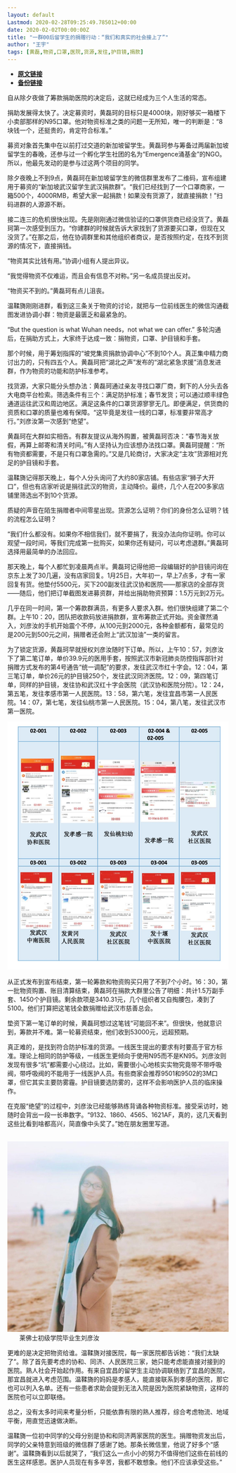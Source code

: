 ```yaml
---
layout: default
Lastmod: 2020-02-28T09:25:49.785012+00:00
date: 2020-02-02T00:00:00Z
title: "一群00后留学生的捐赠行动：“我们和真实的社会接上了”"
author: "王宇"
tags: [黄磊,物资,口罩,医院,货源,发往,护目镜,捐款]
---
```


* [**原文链接**](http://mp.weixin.qq.com/s?__biz=MzU0Mzc5NTQxMw==&mid=2247493050&idx=1&sn=c437dfbe2c095796dc1704b779fa9650&chksm=fb075400cc70dd16fdd949774d166c8024af5e1c59636b9df78dab3c19fa9a1f4f0015038d97#rd)
* [**备份链接**](https://archive.vn/uNEOx)


自从除夕夜做了筹款捐助医院的决定后，这就已经成为三个人生活的常态。

捐助发展得太快了。决定募资时，黄磊珂的目标只是4000块，刚好够买一箱楼下小卖部那样的N95口罩。他对物资标准之类的问题一无所知，唯一的判断是：“8块钱一个，还挺贵的，肯定符合标准。”

募资对象首先集中在以前打过交道的新加坡留学生。黄磊珂参与筹备过两届新加坡留学生的春晚，还参与过一个孵化学生社团的名为“Emergence涌基金”的NGO。所以，他最先发动的是参与过这两个项目的同学。

除夕夜晚上不到9点，黄磊珂在新加坡留学生的微信群里发布了二维码，宣布组建用于募资的“新加坡武汉留学生武汉捐款群”。“我们已经找到了一个口罩商家，一箱500个，4000RMB，希望大家一起捐款！如果没有货源了，就直接捐款！”扫码进群的人源源不断。

接二连三的危机很快出现。先是刚刚通过微信验证的口罩供货商已经没货了。黄磊珂第一次感受到压力。“你建群的时候就告诉大家找到了货源要买口罩，但现在又没货了。”在那之后，他在协调群里和其他组织者商议，是否按照约定，在找不到货源的情况下，直接捐钱。

“物资其实比钱有用。”协调小组有人提出异议。

“我觉得物资不仅难运，而且会有信息不对称。”另一名成员提出反对。

“物资买不到的。”黄磊珂有点儿沮丧。

温鞣旖刚刚进群，看到这三条关于物资的讨论，就把与一位前线医生的微信沟通截图发进协调小群：物资是最匮乏和最紧急的。

“But the question is what Wuhan needs，not what we can offer.” 多轮沟通后，在捐助方式上，大家终于达成一致：捐物资，口罩、护目镜和手套。

那个时候，用于筹划指挥的“坡党集资捐款协调中心”不到10个人。真正集中精力商讨出力的，只有四五个人。黄磊珂把“湖北之声”发布的“湖北紧急求援”消息发进群，作为物资的功能和防护标准参考。

找货源，大家只能分头想办法：黄磊珂通过亲友寻找口罩厂商，剩下的人分头去各大电商平台检索。筛选条件有三个：满足防护标准；春节发货；可以通过顺丰绿色通道运往武汉和周边地区。满足这条件的口罩货源寥寥无几。即便满足，供货商的资质和口罩的质量也难有保障。“这毕竟是发往一线的口罩，标准要非常高才行。”刘彦汝第一次感到“绝望”。

黄磊珂在大群如实相告。有群友提议从海外购置，被黄磊珂否决：“春节海关放假，再算上邮寄和清关时间。”有人坚持认为应该想办法找口罩。黄磊珂提醒：“所有物资都需要，不是只有口罩急需的。”又是几轮商讨，大家决定“主攻”货源相对充足的护目镜和手套。

温鞣旖记得那天晚上，每个人分头询问了大约80家店铺。有些店家“狮子大开口”，但也有店家听说是捐往武汉的物资，主动降价。最终，几个人在200多家店铺里筛选出不到10个货源。

质疑的声音在陌生捐赠者中间零星出现。货源怎么证明？你们的身份怎么证明？钱的流程怎么证明？

“我们什么都没有。如果你不相信我们，就不要捐了，我没办法向你证明。你可以观望一段时间，等我们完成第一批购买，如果你还有疑问，可以考虑退群。”黄磊珂选择用最简单的办法回应。

那天晚上，每个人都忙到凌晨两点半。黄磊珂记得他把一段编辑好的护目镜问询在京东上发了30几遍，没有店家回复。1月25日，大年初一，早上7点多，才有一家回复有货。他垫付5500元，买下200副发往武汉协和医院——那家店的全部存货——随后，他们把订单截图发进募资群，并给出捐助物资预算：1.5万元到2万元。

几乎在同一时间，第一个筹款群满员，有更多人要求入群。他们很快组建了第二个群。上午10：20，团队把收款码放进捐款群，宣布筹款正式开始。资金骤然涌入，刘彦汝的手机开始震个不停，从100元到2000元，各种金额都有，最常见的是200元到500元之间，捐赠者还会附上“武汉加油”一类的留言。

为了锁定货源，黄磊珂早就授权刘彦汝随时下订单。所以，上午10：57，刘彦汝下了第二笔订单，单价39.9元的医用手套，按照武汉市新冠肺炎防控指挥部针对捐赠方式发布的第4号通告“统一调配”的要求，发往武汉市红十字会。12：04，第三笔订单，单价26元的护目镜250个，发往武汉同济医院。12：09，第四笔订单，同样的护目镜，发往协和武汉红十字会医院（武汉协和医院分院）。12：24，第五笔，发往孝感市第一人民医院。13：58，第六笔，发往宜昌市第一人民医院。14：07，第七笔，发往仙桃市第一人民医院。15：04，第八笔，发往武汉市第一医院。

![](/images/post/284f7aa58062b3ac9bf6d4b9e243f4b4.jpg)

从正式发布到宣布结束，第一轮筹款和物资购买只用了不到7个小时。16：30，第一批物资购置、账目清算结束，黄磊珂在捐款大群里公告了明细：共计1.5万副手套、1450个护目镜。剩余款项是3410.31元，几个组织者又自掏腰包，凑到了5100。他们打算把这笔钱全数捐赠给武汉市慈善总会。

垫资下第一笔订单的时候，黄磊珂想过这笔钱“可能回不来”。但很快，他就意识到，筹款并不难。第一轮募资结束，他们收到53000元，远超预期。

真正难的，是找到符合防护标准的货源。一线医生提出的要求有时要高于官方标准。理论上相同的防护等级，一线医生更倾向于使用N95而不是KN95。刘彦汝则发现有很多“坑”都需要小心绕过。比如，需要很小心地核实实物究竟带不带呼吸阀，带呼吸阀的不能用于一线医护人员。有些商家会推荐9501和9502的3M口罩，但它其实主要防雾霾。护目镜要选防雾的，这样不会影响医护人员的临床操作。

在克服“绝望”的过程中，刘彦汝已经能够熟练背诵各种物资标准。接受采访时，她随时会背出一段一长串数字。“9132、1860、4565、1621AF，真的，这几天看到这些比看到啥都高兴，简直像中头奖了。”她在朋友圈里写道。

       ![](/images/post/e28c771e9b64b76988e170614406d15b.jpg)       莱佛士初级学院毕业生刘彦汝

更难的是决定把物资给谁。温鞣旖对接医院，每一家医院都告诉她：“我们太缺了”。除了首先要考虑的协和、同济、人民医院三家，她只能考虑能直接对接到的医院。熟人社会开始起作用。有来自宜昌的留学生主动协调联络到了宜昌的医院，那宜昌就进入考虑范围。温鞣旖的妈妈是孝感人，能直接联系到孝感的医院，那它也可以列入名单。还有一些患者求助会提到无法入院是因为医院紧缺物资，这样的医院也可以立即联络。

总之，没有太多时间来考量分析，只能依靠有限的熟人推荐，综合考虑物流、地域平衡，用直觉迅速做决断。

温鞣旖一位初中同学的父母分别是协和和同济两家医院的医生。捐赠物资发出后，同学的父亲特意到班级的微信群了感谢了她。那条长微信里，他说了好多个“感谢”。温鞣旖看到以后就哭了，“我们这么一点小小的努力不值得他们这些在前线的医生这样感恩。医护人员现在有多辛苦，我都不敢想象。他们不应该承受这些。”

